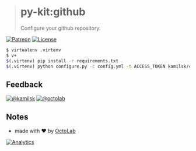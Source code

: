> # py-kit:github
>
> Configure your github repository.

[![Patreon](https://img.shields.io/badge/patreon-donate-orange.svg)](https://www.patreon.com/octolab)
[![License](https://img.shields.io/github/license/mashape/apistatus.svg?maxAge=2592000)](../../LICENSE)

```bash
$ virtualenv .virtenv
$ v+
$(.virtenv) pip install -r requirements.txt
$(.virtenv) python configure.py -c config.yml -t ACCESS_TOKEN kamilsk/check
```

## Feedback

[![@kamilsk](https://img.shields.io/badge/author-%40kamilsk-blue.svg)](https://twitter.com/ikamilsk)
[![@octolab](https://img.shields.io/badge/sponsor-%40octolab-blue.svg)](https://twitter.com/octolab_inc)

## Notes

- made with ❤️ by [OctoLab](https://www.octolab.org/)

[![Analytics](https://ga-beacon.appspot.com/UA-109817251-14/py-kit/github)](https://github.com/igrigorik/ga-beacon)
